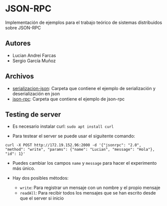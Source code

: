 # JSON-RPC

Implementación de ejemplos para el trabajo teórico de sistemas distribuidos sobre JSON-RPC

## Autores

- Lucian Andrei Farcas
- Sergio García Muñoz

## Archivos

- [serializacion-json](./serializacion-json): Carpeta que contiene el ejemplo de serialización y deserialización en json
- [json-rpc](./json-rpc): Carpeta que contiene el ejemplo de json-rpc

## Testing de server

- Es necesario instalar curl:
`sudo apt install curl`

- Para testear el server se puede usar el siguitente comando:

`curl -X POST http://172.19.152.96:2000 -d '{"jsonrpc": "2.0", "method": "write", "params": {"name": "Lucian", "message": "Hola"}, "id": 1}'`

- Puedes cambiar los campos `name` y `message` para hacer el experimento más único.

- Hay dos posibles métodos:
  - `write`: Para registrar un mensaje con un nombre y el propio mensaje
  - `readAll`: Para recibir todos los mensajes que se han escrito desde que el server si inicio
